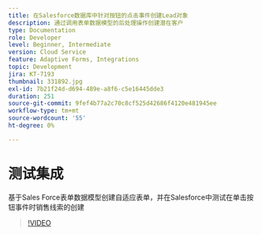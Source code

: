 ```yaml
---
title: 在Salesforce数据库中针对按钮的点击事件创建Lead对象
description: 通过调用表单数据模型的后处理操作创建潜在客户
type: Documentation
role: Developer
level: Beginner, Intermediate
version: Cloud Service
feature: Adaptive Forms, Integrations
topic: Development
jira: KT-7193
thumbnail: 331892.jpg
exl-id: 7b21f24d-d694-489e-a8f6-c5e16445dde3
duration: 251
source-git-commit: 9fef4b77a2c70c8cf525d42686f4120e481945ee
workflow-type: tm+mt
source-wordcount: '55'
ht-degree: 0%

---
```


# 测试集成

基于Sales Force表单数据模型创建自适应表单，并在Salesforce中测试在单击按钮事件时销售线索的创建

>[!VIDEO](https://video.tv.adobe.com/v/331892?quality=12&learn=on)
